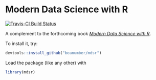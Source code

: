Modern Data Science with R
================

[![Travis-CI Build Status](https://travis-ci.org/beanumber/mdsr.svg?branch=master)](https://travis-ci.org/beanumber/mdsr)

A complement to the forthcoming book [*Modern Data Science with R*](https://www.crcpress.com/Modern-Data-Science-with-R/Baumer-Horton-Kaplan/9781498724487).

To install it, try:

``` r
devtools::install_github("beanumber/mdsr")
```

Load the package (like any other) with

``` r
library(mdsr)
```
